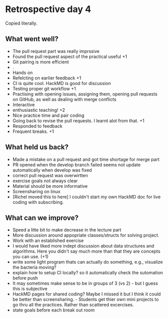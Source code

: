 # Retrospective day 4

Copied literally.

## What went well?

- The pull request part was really imprssive
- Found the pull request aspect of the practical useful +1
- Git pairing is more efficient
- .
- Hands on
- Refelcting on earlier feedback +1
- CI is quite cool. HackMD is good for discussion
- Testing proper git workflow +1
- Practising with opening issues, assigning them, opening pull requests on GitHub, as well as dealing with merge conflicts
- Interactive 
- enthusiastic teaching! +2
- Nice practice time and pair coding
- Going back to revise the pull requests. I learnt alot from that. +1
- Responded to feedback
- Frequent breaks. +1

## What held us back?

- Made a mistake on a pull request and got time shortage for merge part
- PR opened when the develop branch failed seems not update automatically when develop was fixed
- correct pull request was overwirtten
- exercise goals not always clear
- Material should be more informative
- Screensharing on linux
- [Richel moved this to here] I couldn't start my own HackMD doc for live coding with subscribing.

## What can we improve?

- Speed a litte bit to make decrease in the lecture part
- More discussion around appopriate classes/structs for solving project.
- Work with an established exercise
- I would have liked more indept discussion about data structures and algorithms. Here you didn't say much more than that they are concepts you can use. (+1)
- write some light program thats can actually do something, e.g., visualize the bacteria moving?
- explain how to setup CI locally? so it automatically check the sutomation before push
- It may sometimes make sense to be in groups of 3 (vs 2) - but I guess this is subjective
- HackMD pages for shared coding? Maybe I missed it but I think it could be better than screensharing. - Students get thier own mini projects to go thru all the practices. Rather than scattered excercises.
- state goals before each break out room
